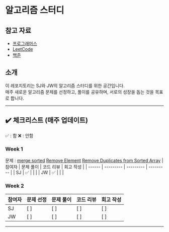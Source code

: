 # 알고리즘 스터디

## 참고 자료

- [프로그래머스](https://programmers.co.kr/)
- [LeetCode](https://leetcode.com/studyplan/top-interview-150/)
- [백준](https://www.acmicpc.net/)

## 소개

이 레포지토리는 SJ와 JW의 알고리즘 스터디를 위한 공간입니다.  
매주 새로운 알고리즘 문제를 선정하고, 풀이를 공유하며, 서로의 성장을 돕는 것을 목표로 합니다.

---

## ✔️ 체크리스트 (매주 업데이트)

✅ : 함
❌ : 안함

### Week 1

문제 :
[merge sorted](https://leetcode.com/problems/merge-sorted-array/?envType=study-plan-v2&envId=top-interview-150)
[Remove Element](https://leetcode.com/problems/remove-element/description/?envType=study-plan-v2&envId=top-interview-150)
[Remove Duplicates from Sorted Array](https://leetcode.com/problems/remove-duplicates-from-sorted-array/description/?envType=study-plan-v2&envId=top-interview-150)
| 참여자 | 문제 풀이 | 코드 리뷰 | 회고 작성 |
| ------ | --------- | --------- | --------- |
| SJ | ✅ | | |
| JW | ✅ | | |

### Week 2

| 참여자 | 문제 선정 | 문제 풀이 | 코드 리뷰 | 회고 작성 |
| ------ | --------- | --------- | --------- | --------- |
| SJ     | [ ]       | [ ]       | [ ]       | [ ]       |
| JW     | [ ]       | [ ]       | [ ]       | [ ]       |

---
